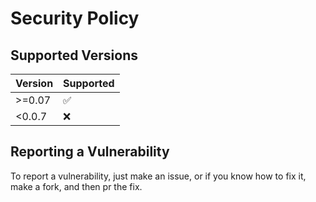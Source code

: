 # Security Policy

## Supported Versions

| Version | Supported          |
| ------- | ------------------ |
| >=0.07   | :white_check_mark: |
| <0.0.7   | :x:                |

## Reporting a Vulnerability

To report a vulnerability, just make an issue, or if you know how to fix it, make a fork, and then pr the fix.
